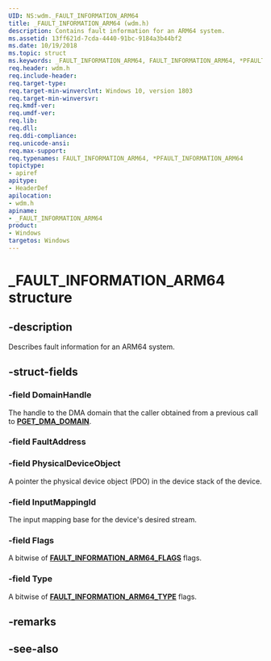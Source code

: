 ```yaml
---
UID: NS:wdm._FAULT_INFORMATION_ARM64
title: _FAULT_INFORMATION_ARM64 (wdm.h)
description: Contains fault information for an ARM64 system. 
ms.assetid: 13ff621d-7cda-4440-91bc-9184a3b44bf2
ms.date: 10/19/2018
ms.topic: struct
ms.keywords: _FAULT_INFORMATION_ARM64, FAULT_INFORMATION_ARM64, *PFAULT_INFORMATION_ARM64, 
req.header: wdm.h
req.include-header:
req.target-type:
req.target-min-winverclnt: Windows 10, version 1803
req.target-min-winversvr:
req.kmdf-ver:
req.umdf-ver:
req.lib:
req.dll:
req.ddi-compliance:
req.unicode-ansi:
req.max-support:
req.typenames: FAULT_INFORMATION_ARM64, *PFAULT_INFORMATION_ARM64
topictype: 
- apiref
apitype: 
- HeaderDef
apilocation: 
- wdm.h
apiname: 
- _FAULT_INFORMATION_ARM64
product:
- Windows
targetos: Windows
---
```


# _FAULT_INFORMATION_ARM64 structure

## -description
Describes fault information for an ARM64 system.

## -struct-fields

### -field DomainHandle
The handle to the DMA domain that the caller obtained from a previous call to [**PGET_DMA_DOMAIN**](nc-wdm-pget_dma_domain.md).
 
### -field FaultAddress
 
### -field PhysicalDeviceObject
 A pointer the physical device object (PDO) in the device stack of the device.
 
### -field InputMappingId
The input mapping base for the device's desired stream.
 
### -field Flags
A bitwise of [**FAULT_INFORMATION_ARM64_FLAGS**](ns-wdm-_fault_information_arm64_flags.md) flags.
 
### -field Type
A bitwise of [**FAULT_INFORMATION_ARM64_TYPE**](ne-wdm-_fault_information_arm64_type.md) flags.

## -remarks

## -see-also
